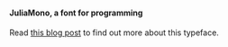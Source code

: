 #### JuliaMono, a font for programming

Read [this blog post](https://cormullion.github.io/pages/2020-07-26-JuliaMono/) to find out more about this typeface.
